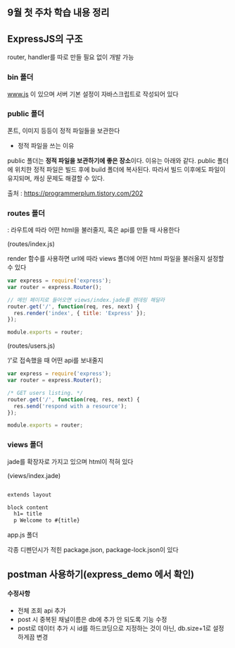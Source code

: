## 9월 첫 주차 학습 내용 정리

## ExpressJS의 구조

router, handler를 따로 만들 필요 없이 개발 가능

### bin 폴더

www.js 이 있으며 서버 기본 설정이 자바스크립트로 작성되어 있다

### public 폴더

폰트, 이미지 등등이 정적 파일들을 보관한다

- 정적 파일을 쓰는 이유

public 폴더는 **정적 파일을 보관하기에 좋은 장소**이다. 이유는 아래와 같다. public 폴더에 위치한 정적 파일은 빌드 후에 build 폴더에 복사된다. 따라서 빌드 이후에도 파일이 유지되며, 캐싱 문제도 해결할 수 있다.

출처 : https://programmerplum.tistory.com/202

### routes 폴더

: 라우트에 따라 어떤 html을 불러줄지, 혹은 api를 만들 때 사용한다

(routes/index.js)

render 함수를 사용하면 url에 따라 views 폴더에 어떤 html 파일을 불러올지 설정할 수 있다

```jsx
var express = require('express');
var router = express.Router();

// 메인 페이지로 들어오면 views/index.jade를 렌데링 해달라
router.get('/', function(req, res, next) {
  res.render('index', { title: 'Express' });
});

module.exports = router;

```

(routes/users.js) 

‘/’로 접속했을 때 어떤 api를 보내줄지

```jsx
var express = require('express');
var router = express.Router();

/* GET users listing. */
router.get('/', function(req, res, next) {
  res.send('respond with a resource');
});

module.exports = router;

```

### views 폴더

jade를 확장자로 가지고 있으며 html이 적혀 있다

(views/index.jade)

```html

extends layout

block content
  h1= title
  p Welcome to #{title}

```

app.js 폴더

각종 디펜던시가 적힌 package.json, package-lock.json이 있다




## postman 사용하기(express_demo 에서 확인)

#### 수정사항

* 전체 조회 api 추가
* post 시 중복된 채널이름은 db에 추가 안 되도록 기능 수정
* post로 데이터 추가 시 id를 하드코딩으로 지정하는 것이 아닌, db.size+1로 설정하게끔 변경